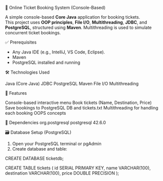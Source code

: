  🎫 Online Ticket Booking System (Console-Based)

A simple console-based **Core Java** application for booking tickets.  
This project uses **OOP principles**, **File I/O**, **Multithreading**, **JDBC**, and **PostgreSQL**, structured using **Maven**.
Multithreading is used to simulate concurrent ticket bookings.


 ✅ Prerequisites

- Any Java IDE (e.g., IntelliJ, VS Code, Eclipse). 
- Maven  
- PostgreSQL installed and running  

🛠 Technologies Used

Java (Core Java)
JDBC
PostgreSQL
Maven
File I/O
Multithreading

🌟 Features

Console-based interactive menu
Book tickets (Name, Destination, Price)
Save bookings to PostgreSQL DB and tickets.txt
Multithreading for handling each booking
OOPS concepts


🌟 Dependencies
<dependency>
    <groupId>org.postgresql</groupId>
    <artifactId>postgresql</artifactId>
    <version>42.6.0</version>
</dependency>

 🗃️ Database Setup (PostgreSQL)

1. Open your PostgreSQL terminal or pgAdmin  
2. Create database and table:


CREATE DATABASE ticketdb;

CREATE TABLE tickets (
    id SERIAL PRIMARY KEY,
    name VARCHAR(100),
    destination VARCHAR(100),
    price DOUBLE PRECISION
);
